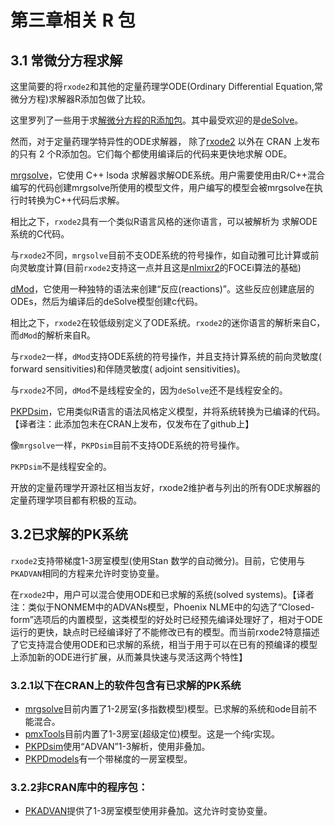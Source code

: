 # 第三章相关 R 包

## 3.1 常微分方程求解

这里简要的将`rxode2`和其他的定量药理学ODE(Ordinary Differential Equation,常微分方程)求解器R添加包做了比较。

这里罗列了一些用于求[解微分方程的R添加包](https://cran.r-project.org/view=DifferentialEquations)。其中最受欢迎的是[deSolve](https://cran.r-project.org/package=deSolve)。

然而，对于定量药理学特异性的ODE求解器， 除了[rxode2](https://cran.r-project.org/package=rxode2) 以外在 CRAN 上发布的只有 2 个R添加包。它们每个都使用编译后的代码来更快地求解 ODE。

[mrgsolve](https://cran.r-project.org/package=mrgsolve)，它使用 C++ lsoda 求解器求解ODE系统。用户需要使用由R/C++混合编写的代码创建mrgsolve所使用的模型文件，用户编写的模型会被mrgsolve在执行时转换为C++代码后求解。

相比之下，`rxode2`具有一个类似R语言风格的迷你语言，可以被解析为 求解ODE系统的C代码。

与`rxode2`不同，`mrgsolve`目前不支ODE系统的符号操作，如自动雅可比计算或前向灵敏度计算(目前`rxode2`支持这一点并且这是[nlmixr2](https://cran.r-project.org/package=nlmixr2)的FOCEi算法的基础)

[dMod](https://cran.r-project.org/package=dMod)，它使用一种独特的语法来创建“反应(reactions)”。这些反应创建底层的ODEs，然后为编译后的deSolve模型创建c代码。

相比之下，`rxode2`在较低级别定义了ODE系统。`rxode2`的迷你语言的解析来自C，而`dMod`的解析来自R。

与`rxode2`一样，`dMod`支持ODE系统的符号操作，并且支持计算系统的前向灵敏度( forward sensitivities)和伴随灵敏度( adjoint sensitivities)。

与`rxode2`不同，`dMod`不是线程安全的，因为`deSolve`还不是线程安全的。

[PKPDsim](https://github.com/InsightRX/PKPDsim)，它用类似R语言的语法风格定义模型，并将系统转换为已编译的代码。【译者注：此添加包未在CRAN上发布，仅发布在了github上】

像`mrgsolve`一样，`PKPDsim`目前不支持ODE系统的符号操作。

`PKPDsim`不是线程安全的。

开放的定量药理学开源社区相当友好，rxode2维护者与列出的所有ODE求解器的定量药理学项目都有积极的互动。

## 3.2已求解的PK系统

`rxode2`支持带梯度1-3房室模型(使用Stan 数学的自动微分)。目前，它使用与`PKADVAN`相同的方程来允许时变协变量。

在`rxode2`中，用户可以混合使用ODE和已求解的系统(solved systems)。【译者注：类似于NONMEM中的ADVANs模型，Phoenix NLME中的勾选了“Closed-form”选项后的内置模型，这类模型的好处时已经预先编译处理好了，相对于ODE运行的更快，缺点时已经编译好了不能修改已有的模型。而当前rxode2特意描述了它支持混合使用ODE和已求解的系统，相当于用于可以在已有的预编译的模型上添加新的ODE进行扩展，从而兼具快速与灵活这两个特性】

### 3.2.1以下在CRAN上的软件包含有已求解的PK系统

- [mrgsolve](https://cran.r-project.org/package=mrgsolve)目前内置了1-2房室(多指数模型)模型。已求解的系统和ode目前不能混合。
- [pmxTools](https://github.com/kestrel99/pmxTools)目前内置了1-3房室(超级定位)模型。这是一个纯r实现。
- [PKPDsim](https://github.com/InsightRX/PKPDsim)使用“ADVAN”1-3解析，使用非叠加。
- [PKPDmodels](https://cran.r-project.org/package=PKPDmodels)有一个带梯度的一房室模型。

### 3.2.2非CRAN库中的程序包：

- [PKADVAN](https://github.com/abuhelwa/PKADVAN_Rpackage)提供了1-3房室模型使用非叠加。这允许时变协变量。